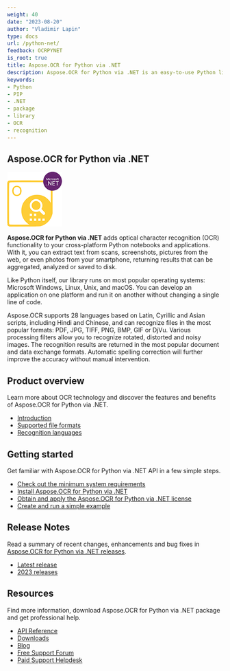 ```yaml
---
weight: 40
date: "2023-08-20"
author: "Vladimir Lapin"
type: docs
url: /python-net/
feedback: OCRPYNET
is_root: true
title: Aspose.OCR for Python via .NET
description: Aspose.OCR for Python via .NET is an easy-to-use Python library for extracting text from scans, photos and PDFs.
keywords:
- Python
- PIP
- .NET
- package
- library
- OCR
- recognition
---
```


## Aspose.OCR for Python via .NET

![Aspose.OCR for Python via .NET](aspose-ocr-python.png)

**Aspose.OCR for Python via .NET** adds optical character recognition (OCR) functionality to your cross-platform Python notebooks and applications. With it, you can extract text from scans, screenshots, pictures from the web, or even photos from your smartphone, returning results that can be aggregated, analyzed or saved to disk.

Like Python itself, our library runs on most popular operating systems: Microsoft Windows, Linux, Unix, and macOS. You can develop an application on one platform and run it on another without changing a single line of code.

Aspose.OCR supports 28 languages based on Latin, Cyrillic and Asian scripts, including Hindi and Chinese, and can recognize files in the most popular formats: PDF, JPG, TIFF, PNG, BMP, GIF or DjVu. Various processing filters allow you to recognize rotated, distorted and noisy images. The recognition results are returned in the most popular document and data exchange formats. Automatic spelling correction will further improve the accuracy without manual intervention.

## Product overview

Learn more about OCR technology and discover the features and benefits of Aspose.OCR for Python via .NET.

- [Introduction](/ocr/python-net/product-overview/)
- [Supported file formats](/ocr/python-net/supported-file-formats/)
- [Recognition languages](/ocr/python-net/recognition-languages/)

## Getting started

Get familiar with Aspose.OCR for Python via .NET API in a few simple steps.

- [Check out the minimum system requirements](/ocr/python-net/system-requirements/)  
- [Install Aspose.OCR for Python via .NET](/ocr/python-net/installation/)  
- [Obtain and apply the Aspose.OCR for Python via .NET license](/ocr/python-net/licensing/)  
- [Create and run a simple example](/ocr/python-net/hello-world/)  

## Release Notes

Read a summary of recent changes, enhancements and bug fixes in [Aspose.OCR for Python via .NET releases](https://releases.aspose.com/ocr/python-net/release-notes/).

- [Latest release](https://releases.aspose.com/ocr/python-net/release-notes/latest/)
- [2023 releases](https://releases.aspose.com/ocr/python-net/release-notes/2023/)

## Resources

Find more information, download Aspose.OCR for Python via .NET package and get professional help.

- [API Reference](https://reference.aspose.com/ocr/python-net/)
- [Downloads](https://releases.aspose.com/ocr/python-net/)
- [Blog](https://blog.aspose.com/category/ocr/)
- [Free Support Forum](https://forum.aspose.com/c/ocr/16)
- [Paid Support Helpdesk](https://helpdesk.aspose.com/)
